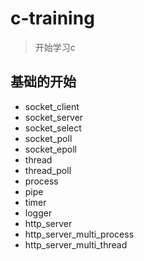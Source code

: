 # c-training

> 开始学习c

## 基础的开始

* socket_client
* socket_server
* socket_select
* socket_poll
* socket_epoll
* thread
* thread_poll
* process
* pipe
* timer
* logger
* http_server
* http_server_multi_process
* http_server_multi_thread